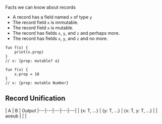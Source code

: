 Facts we can know about records

- A record has a field named `x` of type `y`
- The record field `x` is immutable.
- The record field `x` is mutable.
- The record has fields `x`, `y`, and `z` and perhaps more.
- The record has fields `x`, `y`, and `z` and no more.

```
fun f(x) {
    print(x.prop)
}
// x: {prop: mutable? a}
```

```
fun f(x) {
    x.prop = 10
}
// x: {prop: mutable Number}
```

## Record Unification

| A  | B  | Output
|---|---|---|---|---|
| {x: T, ...} | {y: T, ...} | {x: T, y: T, ...}
|   | aoeub
|   |   |
